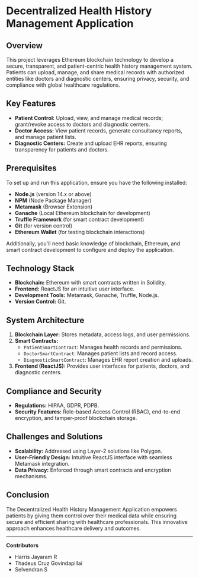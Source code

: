 # Decentralized Health History Management Application

## Overview
This project leverages Ethereum blockchain technology to develop a secure, transparent, and patient-centric health history management system. Patients can upload, manage, and share medical records with authorized entities like doctors and diagnostic centers, ensuring privacy, security, and compliance with global healthcare regulations.

## Key Features
- **Patient Control:** Upload, view, and manage medical records; grant/revoke access to doctors and diagnostic centers.
- **Doctor Access:** View patient records, generate consultancy reports, and manage patient lists.
- **Diagnostic Centers:** Create and upload EHR reports, ensuring transparency for patients and doctors.

## Prerequisites
To set up and run this application, ensure you have the following installed:
- **Node.js** (version 14.x or above)
- **NPM** (Node Package Manager)
- **Metamask** (Browser Extension)
- **Ganache** (Local Ethereum blockchain for development)
- **Truffle Framework** (for smart contract development)
- **Git** (for version control)
- **Ethereum Wallet** (for testing blockchain interactions)

Additionally, you'll need basic knowledge of blockchain, Ethereum, and smart contract development to configure and deploy the application.

## Technology Stack
- **Blockchain:** Ethereum with smart contracts written in Solidity.
- **Frontend:** ReactJS for an intuitive user interface.
- **Development Tools:** Metamask, Ganache, Truffle, Node.js.
- **Version Control:** Git.

## System Architecture
1. **Blockchain Layer:** Stores metadata, access logs, and user permissions.
2. **Smart Contracts:**
   - `PatientSmartContract`: Manages health records and permissions.
   - `DoctorSmartContract`: Manages patient lists and record access.
   - `DiagnosticSmartContract`: Manages EHR report creation and uploads.
3. **Frontend (ReactJS):** Provides user interfaces for patients, doctors, and diagnostic centers.

## Compliance and Security
- **Regulations:** HIPAA, GDPR, PDPB.
- **Security Features:** Role-based Access Control (RBAC), end-to-end encryption, and tamper-proof blockchain storage.

## Challenges and Solutions
- **Scalability:** Addressed using Layer-2 solutions like Polygon.
- **User-Friendly Design:** Intuitive ReactJS interface with seamless Metamask integration.
- **Data Privacy:** Enforced through smart contracts and encryption mechanisms.

## Conclusion
The Decentralized Health History Management Application empowers patients by giving them control over their medical data while ensuring secure and efficient sharing with healthcare professionals. This innovative approach enhances healthcare delivery and outcomes.

---
**Contributors**  
- Harris Jayaram R  
- Thadeus Cruz Govindapillai  
- Selvendran S
